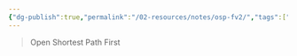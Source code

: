 ```yaml
---
{"dg-publish":true,"permalink":"/02-resources/notes/osp-fv2/","tags":["netzwerk/protocol"],"updated":"2024-07-24T11:15:08.000+02:00"}
---
```


>Open Shortest Path First
